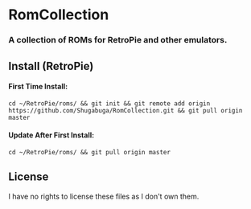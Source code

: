 # RomCollection
### A collection of ROMs for RetroPie and other emulators.

## Install (RetroPie)

#### First Time Install:

`cd ~/RetroPie/roms/ && git init && git remote add origin https://github.com/Shugabuga/RomCollection.git && git pull origin master`

#### Update After First Install:

`cd ~/RetroPie/roms/ && git pull origin master`

## License

I have no rights to license these files as I don't own them.
